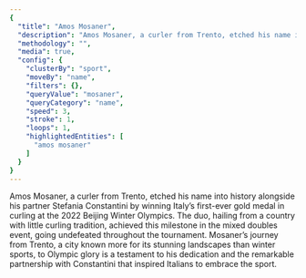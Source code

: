 ```yaml
---
{
  "title": "Amos Mosaner",
  "description": "Amos Mosaner, a curler from Trento, etched his name into history alongside his partner Stefania Constantini by winning Italy’s first-ever gold medal in curling at the 2022 Beijing Winter Olympics.",
  "methodology": "",
  "media": true,
  "config": {
    "clusterBy": "sport",
    "moveBy": "name",
    "filters": {},
    "queryValue": "mosaner",
    "queryCategory": "name",
    "speed": 3,
    "stroke": 1,
    "loops": 1,
    "highlightedEntities": [
      "amos mosaner"
    ]
  }
}
---
```

Amos Mosaner, a curler from Trento, etched his name into history alongside his partner Stefania Constantini by winning Italy’s first-ever gold medal in curling at the 2022 Beijing Winter Olympics. The duo, hailing from a country with little curling tradition, achieved this milestone in the mixed doubles event, going undefeated throughout the tournament. Mosaner’s journey from Trento, a city known more for its stunning landscapes than winter sports, to Olympic glory is a testament to his dedication and the remarkable partnership with Constantini that inspired Italians to embrace the sport.
